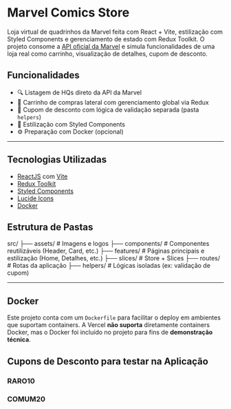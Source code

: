 # Marvel Comics Store

Loja virtual de quadrinhos da Marvel feita com React + Vite, estilização com Styled Components e gerenciamento de estado com Redux Toolkit. O projeto consome a [API oficial da Marvel](https://developer.marvel.com/) e simula funcionalidades de uma loja real como carrinho, visualização de detalhes, cupom de desconto.

## Funcionalidades

- 🔍 Listagem de HQs direto da API da Marvel
- 🛒 Carrinho de compras lateral com gerenciamento global via Redux
- 💬 Cupom de desconto com lógica de validação separada (pasta `helpers`)
- 💅 Estilização com Styled Components
- ⚙️ Preparação com Docker (opcional)

---

## Tecnologias Utilizadas

- [ReactJS](https://reactjs.org/) com [Vite](https://vitejs.dev/)
- [Redux Toolkit](https://redux-toolkit.js.org/)
- [Styled Components](https://styled-components.com/)
- [Lucide Icons](https://lucide.dev/)
- [Docker](https://www.docker.com/)

## Estrutura de Pastas

src/
├── assets/ # Imagens e logos
├── components/ # Componentes reutilizáveis (Header, Card, etc.)
├── features/ # Páginas principais e estilização (Home, Detalhes, etc.)
├── slices/ # Store + Slices
├── routes/ # Rotas da aplicação
├── helpers/ # Lógicas isoladas (ex: validação de cupom)

---

## Docker

Este projeto conta com um `Dockerfile` para facilitar o deploy em ambientes que suportam containers. A Vercel **não suporta** diretamente containers Docker, mas o Docker foi incluído no projeto para fins de **demonstração técnica**.

## Cupons de Desconto para testar na Aplicação

### RARO10

### COMUM20
